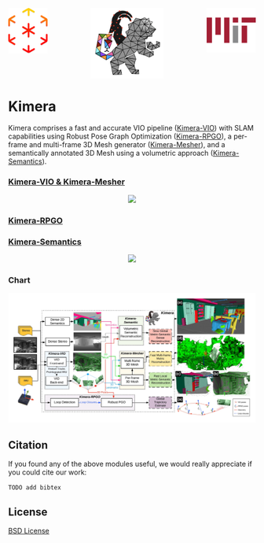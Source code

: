 <div align="center">
  <a href="http://mit.edu/sparklab/">
    <img align="left" src="docs/media/sparklab_logo.png" width="80" alt="sparklab">
  </a> 
  <a href="https://www.mit.edu/~arosinol/">
    <img align="center" src="docs/media/kimeravio_logo.png" width="150" alt="kimera">
  </a> 
  <a href="https://mit.edu"> 
    <img align="right" src="docs/media/mit.png" width="100" alt="mit">
  </a>
</div>

# Kimera

Kimera comprises a fast and accurate VIO pipeline ([Kimera-VIO](https://github.com/MIT-SPARK/Kimera-VIO)) with SLAM capabilities using Robust Pose Graph Optimization ([Kimera-RPGO](https://github.com/MIT-SPARK/Kimera-RPGO)), a per-frame and multi-frame 3D Mesh generator ([Kimera-Mesher](https://github.com/MIT-SPARK/Kimera-VIO)), and a semantically annotated 3D Mesh using a volumetric approach ([Kimera-Semantics](https://github.com/MIT-SPARK/Kimera-Semantics)).

### [Kimera-VIO & Kimera-Mesher](https://github.com/MIT-SPARK/Kimera-VIO)

<div align="center">
  <img src="docs/media/kimeravio_ROS_mesh.gif"/>
</div>

### [Kimera-RPGO](https://github.com/MIT-SPARK/Kimera-RPGO)

### [Kimera-Semantics](https://github.com/MIT-SPARK/Kimera-Semantics)

<div align="center">
    <img src="docs/media/kimera_semantics.gif">
</div>

### Chart

![overall_chart](./docs/media/kimera_chart_23.jpeg)

## Citation
If you found any of the above modules useful, we would really appreciate if you could cite our work:
```
TODO add bibtex
```

## License

[BSD License](LICENSE.BSD)
